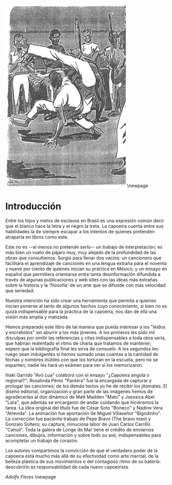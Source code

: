 ![Roda de capoeira](img/img01.png)
\newpage

# Introducción

Entre los hijos y nietos de esclavos en Brasil es una expresión común
decir que el blanco hace la letra y el negro la treta. La capoeira
cuenta entre sus habilidades la de siempre escapar a los intentos de
quienes pretenden atraparla en libros como este.

Este no es --al menos no pretende serlo-- un trabajo de interpretación;
es más bien un vuelo de pájaro muy, muy alejado de la profundidad de
las obras que consultamos. Surgió para llenar dos vacíos: un cancionero
que facilitara el aprendizaje de canciones en una lengua extraña para el
noventa y nueve por ciento de quienes inician su práctica en México; y
un ensayo en español que permitiera orientarse entre tanta desinformación
difundida a través de algunas publicaciones y web sites con las ideas
más extrañas sobre la historia y la 'filosofía' de un arte que se difunde
con más velocidad que seriedad.

Nuestra intención ha sido crear una herramienta que permita a quienes
inician ponerse al tanto de algunos hechos cuyo conocimiento, si bien
no es quizá indispensable para la práctica de la capoeira, nos dan de
ella una visión más amplia y matizada.

Hemos preparado este libro de tal manera que pueda interesar a los
"leídos y escrebidos" sin aburrir a los más jóvenes. A los primeros
les pido mil disculpas por omitir las referencias y citas indispensables
a toda obra seria, que habrían realentado el ritmo de charla que tratamos
de mantener; espero que la bibliografía final les sirva de consuelo. A
los segundos les ruego sean indulgentes si hemos sumado unas cuantas a
la cantidad de fechas y nombres inútiles con que los torturan en la
escuela, pero no se espanten, nadie les hará un exámen para ver si los
memorizaron.

Iñaki Garrido "Avó Lua" colaboró con el ensayo "¿Capoeira angola o
regional?"; Rosalinda Pérez "Pantera" fue la encargada de capturar y
prologar las canciones; de los demás textos yo he de recibir los
jitomates. El diseño editorial, organización y gran parte de las
imágenes hemos de agradecerlas al dúo dinámico de Matt Madden
"Mato" y Jsessica Abel "Lara", que además se encargaron de andar cuidando
que hiciéramos la tarea. La idea original del título fue de César Soto
"Boneco" y Nadine Vera "Atrevida". La animación fue aportación de Miguel
Villaseñor "Bigodinho". La corrección fue paciente trabajo de Pepe Bravo
(The bravo man) y Gonzalo Soltero; su captura, minuciosa labor de Juan
Carlos Carrillo "Cahuil". Toda la galera de Longe do Mar tiene el crédito
de enviarnos canciones, dibujos, información y sobre todo su axé,
indispensables para acompletar un trabajo de corazón.

Los autores compartimos la convicción de que el verdadero poder de la 
capoeira está mucho más allá de su efectividad como arte marcial, de la
belleza plástica de sus movimientos o del contagioso ritmo de su batería:
descubrirlo es responsabilidad de cada nuevo capoeirista.

*Adolfo Flores*
\newpage
